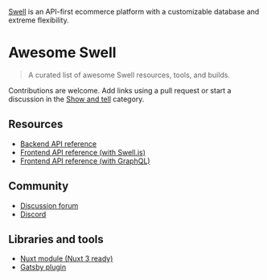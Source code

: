 [Swell](https://www.swell.is/) is an API-first ecommerce platform with a customizable database and extreme flexibility.

# Awesome Swell

> A curated list of awesome Swell resources, tools, and builds.

Contributions are welcome. Add links using a pull request or start a discussion in the [Show and tell](https://github.com/orgs/swellstores/discussions/categories/show-and-tell) category.

## Resources

- [Backend API reference](https://developers.swell.is/backend-api)
- [Frontend API reference (with Swell.js)](https://developers.swell.is/frontend-api/frontend-libraries/swell-js)
- [Frontend API reference (with GraphQL)](https://developers.swell.is/frontend-api/frontend-libraries/graphql)

## Community

- [Discussion forum](https://github.com/orgs/swellstores/discussions)
- [Discord](https://discord.gg/EcJ56XfXVz)

## Libraries and tools

- [Nuxt module (Nuxt 3 ready)](https://github.com/markus-gx/nuxt-swell)
- [Gatsby plugin](https://github.com/maya-the-creator/gatsby-source-swell)
